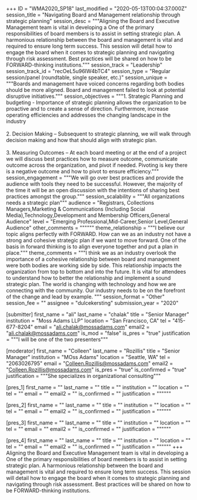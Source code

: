 +++
ID = "WMA2020_SP18"
last_modified = "2020-05-13T00:04:37.000Z"
session_title = "Navigating Board and Management relationship through strategic planning"
session_desc = """Aligning the Board and Executive Management team is vital in developing a One of the primary responsibilities of board members is to assist in setting strategic plan. A harmonious relationship between the board and management is vital and required to ensure long term success. This session will detail how to engage the board when it comes to strategic planning and navigating through risk assessment. Best practices will be shared on how to be FORWARD-thinking institutions."""
session_track = "Leadership"
session_track_id = "recOeL5u96IW4bTC4"
session_type = "Regular session/panel (roundtable, single speaker, etc.)"
session_unique = """Boards and management have voiced concerns regarding both bodies should be more aligned. Board and management failed to look at potential disruptive initiatives."""
session_objectives = """1.	Strategic Planning and budgeting - Importance of strategic planning allows the organization to be proactive and to create a sense of direction. Furthermore, increase operating efficiencies and addresses the changing landscape in the industry<br><br>2.	Decision Making – Subsequent to strategic planning, we will walk through decision making and how that should align with strategic plan.<br><br>3.	Measuring Outcomes – At each board meeting or at the end of a project we will discuss best practices how to measure outcome, communicate outcome across the organization, and pivot if needed. Pivoting is key there is a negative outcome and how to pivot to ensure efficiency."""
session_engagement = """We will go over best practices and provide the audience with tools they need to be successful. However, the majority of the time it will be an open discussion with the intentions of sharing best practices amongst the group."""
session_scalability = """All organizations needs a strategic plan"""
audience = "Registrars, Collections Managers,Marketing & Communications (Including Social Media),Technology,Development and Membership Officers,General Audience"
level = "Emerging Professional,Mid-Career,Senior Level,General Audience"
other_comments = """"""
theme_relationship = """I believe our topic aligns perfectly with FORWARD. How can we as an industry not have a strong and cohesive strategic plan if we want to move forward. One of the basis in forward thinking is to align everyone together and put a plan in place."""
theme_comments = """I think we as an industry overlook the importance of a cohesive relationship between board and management were both bodies are working side by side. This relationship impacts the organization from top to bottom and into the future. It is vital for attendees to understand how to better the relationship and implement a sound strategic plan. The world is changing with technology and how we are connecting with the community. Our industry needs to be on the forefront of the change and lead by example. """
session_format = "Other"
session_fee = ""
assignee = "dulcekersting"
submission_year = "2020"

[submitter]
first_name = "ali"
last_name = "chalak"
title = "Senior Manager"
institution = "Moss Adams LLP"
location = "San Francisco, CA"
tel = "415-677-8204"
email = "ali.chalak@mossadams.com"
email2 = "ali.chalak@mossadams.com"
is_mod = "false"
is_pres = "true"
justification = """I will be one of the two presenters"""

[moderator]
first_name = "Colleen"
last_name = "Rozillis"
title = "Senior Manager"
institution = "MOss Adams"
location = "Seattle, WA"
tel = "2063026795"
email = "Colleen.Rozillis@mossadams.com"
email2 = "Colleen.Rozillis@mossadams.com"
is_pres = "true"
is_confirmed = "true"
justification = """She specializes in organizational consulting"""

[pres_1]
first_name = ""
last_name = ""
title = ""
institution = ""
location = ""
tel = ""
email = ""
email2 = ""
is_confirmed = ""
justification = """"""

[pres_2]
first_name = ""
last_name = ""
title = ""
institution = ""
location = ""
tel = ""
email = ""
email2 = ""
is_confirmed = ""
justification = """"""

[pres_3]
first_name = ""
last_name = ""
title = ""
institution = ""
location = ""
tel = ""
email = ""
email2 = ""
is_confirmed = ""
justification = """"""

[pres_4]
first_name = ""
last_name = ""
title = ""
institution = ""
location = ""
tel = ""
email = ""
email2 = ""
is_confirmed = ""
justification = """"""
+++
Aligning the Board and Executive Management team is vital in developing a One of the primary responsibilities of board members is to assist in setting strategic plan. A harmonious relationship between the board and management is vital and required to ensure long term success. This session will detail how to engage the board when it comes to strategic planning and navigating through risk assessment. Best practices will be shared on how to be FORWARD-thinking institutions.